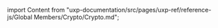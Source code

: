 
import Content from "uxp-documentation/src/pages/uxp-ref/reference-js/Global Members/Crypto/Crypto.md";

<Content query="product=photoshop"/>
